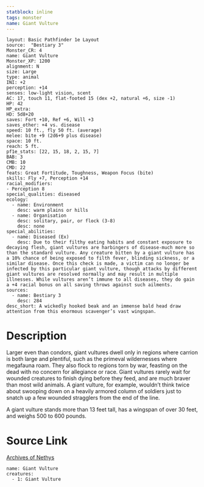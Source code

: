 ```yaml
---
statblock: inline
tags: monster
name: Giant Vulture
---
```

```statblock
layout: Basic Pathfinder 1e Layout
source:  "Bestiary 3"
Monster_CR: 4
name: Giant Vulture
Monster_XP: 1200
alignment: N
size: Large
type: animal
INI: +2
perception: +14
senses: low-light vision, scent
AC: 17, touch 11, flat-footed 15 (dex +2, natural +6, size -1)
HP: 42
HP_extra: 
HD: 5d8+20
saves: Fort +10, Ref +6, Will +3
saves_other: +4 vs. disease
speed: 10 ft., fly 50 ft. (average)
melee: bite +9 (2d6+9 plus disease)
space: 10 ft.
reach: 5 ft.
pf1e_stats: [22, 15, 18, 2, 15, 7]
BAB: 3
CMB: 10
CMD: 22
feats: Great Fortitude, Toughness, Weapon Focus (bite)
skills: Fly +7, Perception +14
racial_modifiers:
- Perception 8
special_qualities: diseased
ecology:
  - name: Environment
    desc: warm plains or hills
  - name: Organisation
    desc: solitary, pair, or flock (3-8)
    desc: none
special_abilities:
  - name: Diseased (Ex)
    desc: Due to their filthy eating habits and constant exposure to decaying flesh, giant vultures are harbingers of disease-much more so than the standard vulture. Any creature bitten by a giant vulture has a 10% chance of being exposed to filth fever, blinding sickness, or a similar disease. Once this check is made, a victim can no longer be infected by this particular giant vulture, though attacks by different giant vultures are resolved normally and may result in multiple illnesses. While vultures aren’t immune to all diseases, they do gain a +4 racial bonus on all saving throws against such ailments.
sources:
  - name: Bestiary 3
    desc: 284
desc_short: A wickedly hooked beak and an immense bald head draw attention from this enormous scavenger’s vast wingspan.
```
# Description
Larger even than condors, giant vultures dwell only in regions where carrion is both large and plentiful, such as the primeval wildernesses where megafauna roam. They also flock to regions torn by war, feasting on the dead with no concern for allegiance or race. Giant vultures rarely wait for wounded creatures to finish dying before they feed, and are much braver than most wild animals. A giant vulture, for example, wouldn’t think twice about swooping down on a heavily armored column of soldiers just to snatch up a few wounded stragglers from the end of the line.

A giant vulture stands more than 13 feet tall, has a wingspan of over 30 feet, and weighs 500 to 600 pounds.
# Source Link
[Archives of Nethys](https://aonprd.com/MonsterDisplay.aspx?ItemName=Giant%20Vulture)
```encounter-table
name: Giant Vulture
creatures:
  - 1: Giant Vulture
```

